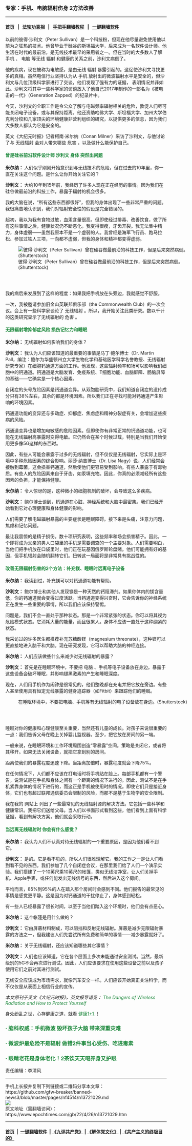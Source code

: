 ### 专家：手机、电脑辐射伤身 2方法改善
------------------------

#### [首页](https://github.com/gfw-breaker/banned-news3/blob/master/README.md) &nbsp;&nbsp;|&nbsp;&nbsp; [法轮功真相](https://github.com/begood0513/basic/blob/master/README.md)  &nbsp;&nbsp;|&nbsp;&nbsp; [手把手翻墙教程](https://github.com/gfw-breaker/guides/wiki)  &nbsp;&nbsp;|&nbsp;&nbsp; [一键翻墙软件](https://github.com/gfw-breaker/nogfw/blob/master/README.md)  



<div><p>
 以前的彼得‧沙利文（Peter Sullivan）是一个科技粉，但现在他尽量避免使用他以前为之狂热的技术。他曾毕业于硅谷的斯坦福大学，后来成为一名软件设计师。他生活在时代的最前沿，是无线技术最早的采用者之一。但在当时的大多数人了解
 <ok href="https://www.epochtimes.com/gb/tag/%E6%89%8B%E6%9C%BA.html">
  手机
 </ok>
 、
 <ok href="https://www.epochtimes.com/gb/tag/%E7%94%B5%E8%84%91.html">
  电脑
 </ok>
 等无线
 <ok href="https://www.epochtimes.com/gb/tag/%E8%BE%90%E5%B0%84.html">
  辐射
 </ok>
 和健康的关系之前，沙利文病倒了。
</p>
<p>
 他的疾病，现在被称为电敏感，是由无线
 <ok href="https://www.epochtimes.com/gb/tag/%E8%BE%90%E5%B0%84.html">
  辐射
 </ok>
 暴露引起的。这促使沙利文寻找更多的真相。虽然电信行业坚持认为从
 <ok href="https://www.epochtimes.com/gb/tag/%E6%89%8B%E6%9C%BA.html">
  手机
 </ok>
 放射出的微波辐射水平是安全的，但沙利文与几位顶级科学家进行了交谈，他们发现了强有力的证据， 表明情况并非如此。沙利文将其中一些科学家的访谈放入了他自己2017年制作的一部名为《被电击的一代》（Generation Zapped）的纪录片中。
</p>
<p>
 今天，沙利文的全职工作是令公众了解与电磁频率辐射相关的危险，敦促人们尽可能关闭电子设备，或与其保持距离。他还资助哈佛大学、斯坦福大学、加州大学伯克利分校和几家顶尖的环境健康非营利组织的研究，以提供更多的信息，因为我们大多数人都认为它是安全的。
</p>
<p>
 英文《大纪元时报》记者柯南‧米尔纳（Conan Milner）采访了沙利文，与他讨论了与
 <ok href="https://www.epochtimes.com/gb/tag/%E6%97%A0%E7%BA%BF%E8%BE%90%E5%B0%84.html">
  无线辐射
 </ok>
 会对人带来哪些
 <ok href="https://www.epochtimes.com/gb/tag/%E5%8D%B1%E5%AE%B3.html">
  危害
 </ok>
 ，以及做什么能保护自己。
</p>
<h4>
 <span style="color: #188638;">
  曾是硅谷前沿软件设计师
  <strong>
   沙利文
  </strong>
  身体
  <strong>
   突然出问题
  </strong>
 </span>
</h4>
<p>
 <strong>
  米尔纳：
 </strong>
 人们似乎刚刚开始意识到与无线技术的危险，但在过去的10年里，你一直在关注这个问题。是什么让你开始关注它的？
</p>
<p>
 <strong>
  沙利文：
 </strong>
 大约10年到15年前，我经历了许多人现在正在经历的事情。因为我们在硅谷做最前沿的科技工作，暴露于辐射的机会很多。
</p>
<p>
 我的大脑在说，“所有这些东西都很好”，但我的身体出现了一些非常严重的问题。我很痛苦地认识到，我们对辐射安全性的假设是完全错误的。
</p>
<p>
 起初，我以为我有食物过敏，血汞含量很高。但即使经过排毒、改善饮食，做了所有这些事情之后，健康状况仍不断恶化。我变得很瘦，牙齿开裂。我无法集中精力，身体虚弱——虽然我原本不是一个虚弱的人。我曾经是海军飞行员、跑马拉松、参加过铁人三项，一向都不虚弱，但我的身体和精神都变得虚弱。
</p>
<figure aria-describedby="caption-attachment-13721999" class="wp-caption aligncenter" id="attachment_13721999" style="width: 600px">
 <ok href=" https://i.epochtimes.com/assets/uploads/2022/04/id13721999-shutterstock_1640296465-600x400.jpg" rel="noreferrer noopener" target="_blank">
  <img alt="彼得‧沙利文（Peter Sullivan）曾在硅谷做最前沿的科技工作，但是后来突然病倒。(Shutterstock)" class="size-large wp-image-13721999" src="https://i.epochtimes.com/assets/uploads/2022/04/id13721999-shutterstock_1640296465-600x400.jpg"/>
 </ok>
 <br/><figcaption class="wp-caption-text" id="caption-attachment-13721999">
  彼得‧沙利文（Peter Sullivan）曾在硅谷做最前沿的科技工作，但是后来突然病倒。(Shutterstock)
 </figcaption><br/>
</figure><br/>
<p>
 我的病后来发展到了这样的程度：如果我把手机放在头旁边，我就感觉不舒服。
</p>
<p>
 一次，我被邀请参加旧金山英联邦俱乐部（the Commonwealth Club）的一次会议。会上有一些科学家谈论了
 <ok href="https://www.epochtimes.com/gb/tag/%E6%97%A0%E7%BA%BF%E8%BE%90%E5%B0%84.html">
  无线辐射
 </ok>
 。所以，我开始关注此类研究。数以千计的这类研究显示了无线辐射的
 <ok href="https://www.epochtimes.com/gb/tag/%E5%8D%B1%E5%AE%B3.html">
  危害
 </ok>
 。
</p>
<h4>
 <span style="color: #188638;">
  无限辐射增抑郁症风险 损伤记忆力和睡眠
 </span>
</h4>
<p>
 <strong>
  米尔纳：
 </strong>
 无线辐射如何影响我们的身体？
</p>
<p>
 <strong>
  沙利文：
 </strong>
 我认为人们应该知道的最重要的事情是马丁‧鲍尔博士（Dr. Martin Pall，编注：鲍尔为华盛顿州立大学生物化学和基础医学科学名誉教授、无线辐射研究专家）在细胞钙通道方面的工作。他发现，这些辐射频率和场可以影响我们细胞中的钙通道。钙通道是大脑发育、免疫系统、T细胞功能、血脑屏障、肠脑屏障的基础——它确实是一个核心因素。
</p>
<p>
 自闭症的头号危险因素是钙通道变异。从双胞胎研究中，我们知道自闭症的遗传成分只有38%左右，其余的都是环境因素。所以我们正在寻找可能对钙通道产生影响的环境因素。
</p>
<p>
 钙通道功能的变异还与多动症、抑郁症、焦虑症和精神分裂症有关，会增加这些疾病的风险。
</p>
<p>
 钙通道变异也是增加电敏感的危险因素。但即使你有非常正常的钙通道功能，也可能在无线辐射高暴露时变得电敏。它仍然会在某个时候过载，特别是当我们开始使用更多像5G这样的东西时。
</p>
<p>
 因此，有些人可能会暴露于过多的无线辐射，但不仅仅是无线辐射，它实际上是环境中多种危险因素的综合影响。丽莎‧纳吉博士（Dr. Lisa Nagy）说，人们经常会接触到霉菌，这会损害钙通道，然后使他们更容易受到影响。有些人暴露于有毒物质。有些人的危险因素来自于牙齿，如汞填充物。因此，你真的必须减轻所有这些因素的负担，才能保持健康。
</p>
<p>
 <strong>
  米尔纳：
 </strong>
 令人惊讶的是，这种微小的细胞机制的破坏，会导致这么多疾病。
</p>
<p>
 <strong>
  沙利文：
 </strong>
 鲍尔博士谈到，钙通道在心脏、神经系统和大脑中最密集。我们已经开始看到它对心理健康和身体健康的影响。
</p>
<p>
 人们需要了解电磁辐射暴露的主要症状是睡眠障碍。接下来是头痛，注意力问题，焦虑和记忆问题。
</p>
<p>
 最让我震惊的是精子损伤。数十项研究表明，这些频率和场会损害精子。因此，一个即将成为父亲的男人口袋里的手机是需要调查的一个主要对象。人们需要明白，当他们把手机放在口袋里时，他们正在玩基因俄罗斯轮盘赌。他们可能拥有好的基因，但手机辐射会随机翻转它们。扭转这一局面将是非常具有挑战性的。
</p>
<h4>
 <span style="color: #188638;">
  改善无限辐射伤害的2个方法：补充镁、睡眠时远离电子设备
 </span>
</h4>
<p>
 <strong>
  米尔纳：
 </strong>
 我读到过，补充镁可以对钙通道功能有帮助。
</p>
<p>
 <strong>
  沙利文：
 </strong>
 鲍尔博士和其他人发现镁是一种天然的钙阻滞剂。如果你体内的镁含量低，你的钙通道就会变得过度活跃。当钙通道变得兴奋时，它会告诉你的神经系统正在发生一些重要的事情，所以我们应该保持警惕。
</p>
<p>
 问题是，我们不会一直处于那种状态。那是一个非常紧张的状态。你可以将其视为危险模式状态。它消耗大量的能量，而且很累人。身体不应该一直处于这种绷紧的状态。
</p>
<p>
 我采访过的许多医生都推荐补充苏糖酸镁（magnesium threonate），这种镁可以更直接地进入脑干和大脑。现在研究发现，它可以帮助大脑的神经连接。
</p>
<p>
 <strong>
  米尔纳：
 </strong>
 人们应该做些什么来减少对无线辐射的暴露？
</p>
<p>
 <strong>
  沙利文：
 </strong>
 首先是在睡眠环境中，不要把
 <ok href="https://www.epochtimes.com/gb/tag/%E7%94%B5%E8%84%91.html">
  电脑
 </ok>
 、手机等电子设备放在身边。暴露于这些设备会破坏睡眠，并影响褪黑激素的产生和睡眠深度。
</p>
<p>
 现在，人们用手机作为闹钟是很常见的，他们整晚都在充电并把它放在旁边。有些人甚至使用具有恒定无线暴露的健身追踪器（如Fitbit）来跟踪他们的睡眠。
</p>
<figure aria-describedby="caption-attachment-13581675" class="wp-caption aligncenter" id="attachment_13581675" style="width: 600px">
 <ok href=" https://i.epochtimes.com/assets/uploads/2022/02/id13581675-shutterstock_1564167484-e1651089325488-600x387.jpg" rel="noreferrer noopener" target="_blank">
  <img alt="" class="size-large wp-image-13581675" src="https://i.epochtimes.com/assets/uploads/2022/02/id13581675-shutterstock_1564167484-e1651089325488-600x387.jpg"/>
 </ok>
 <br/><figcaption class="wp-caption-text" id="caption-attachment-13581675">
  在睡眠环境中，不要把电脑、手机等有无线辐射的电子设备放在身边。(Shutterstock)
 </figcaption><br/>
</figure><br/>
<p>
 睡眠对你的健康和心理健康至关重要，当然还有儿童的成长。对孩子来说很重要的一点：我们告诉父母在晚上关掉婴儿监视器。至少，把它放在房间的另一端。
</p>
<p>
 一般来说，在睡眠环境和工作环境周围创造“零暴露”空间。策略是关闭它，或者将其移开。如果无法关闭设备，就把它拿到别的房间。
</p>
<p>
 距离使我们的暴露程度迅速下降。当距离加倍时，暴露程度就会下降75%。
</p>
<p>
 在任何情况下，人们都不应该在打电话时将手机贴在脸上。每部手机都有一个警告，说测试是在手机和身体之间有一个距离的情况下进行的。因此，测试不是在手机紧靠身体的情况下进行的，而这正是手机被使用时的情况。即使它们只是接近身体，它们也有超过联邦通信委员会限制的风险，而那不是基于生物学的安全限制。
</p>
<p>
 我在我的
 <ok href="http://www.clearlightventures.com/wirelesscard" rel="noopener noreferrer" target="_blank">
  网站上
 </ok>
 列出了一些最常见的无线辐射源的解决方法。它包括一些科学和健康常识。我把它们送给父母。当人们以书面形式看到这些，他们看到上面有科学证据，看到有解决方案，他们就会采取行动。
</p>
<h4>
 <span style="color: #188638;">
  当远离无线辐射时 你会有什么感觉？
 </span>
</h4>
<p>
 <strong>
  米尔纳：
 </strong>
 我认为人们不认真对待无线辐射的一个重要原因，是因为他们看不到它。
</p>
<p>
 <strong>
  沙利文：
 </strong>
 是的。它是看不见的，所以人们很难理解它。我的工作之一是让人们看到看不见的东西。我们参加了几个自闭症会议，在那里我们给了人们一个演示实验。我们搭建了一个10英尺乘10英尺的帐篷，类似无线洁净室，让人们关掉手机、Apple手表，或任何能发出无线信号的东西，然后进入这个房间。
</p>
<p>
 平均而言，85%到95%的人在踏入那个房间时会感到不同。他们报告的最常见的事情是感觉更平静。这是因为对钙通道的干扰停止了，身体感到轻松。
</p>
<p>
 有一些人已经暴露了很长时间，以至于当他们踏入这个环境时，他们会有点恶心。
</p>
<p>
 <strong>
  米尔纳：
 </strong>
 这个帐篷是用什么做的？
</p>
<p>
 <strong>
  沙利文：
 </strong>
 它由屏蔽材料制成，可以阻挡和反射无线辐射。屏蔽是减少无限辐射暴露的方法之一，但我建议人们先尝试所有免费和简单的事情——减少暴露就好了。
</p>
<p>
 <strong>
  米尔纳：
 </strong>
 关于无线辐射，还应该知道哪些其它事情？
</p>
<p>
 <strong>
  沙利文：
 </strong>
 人们也应该知道，它在各个层面上多次未能通过安全测试。当然，最新级别的5G不会再次进行测试。因此，人们应该要求在使用这些设备之前以及孩子使用它们之前对其进行测试。
</p>
<p>
 无线安全应该成为市场需求，就像汽车安全一样。人们应该开始真正关注科学，而不仅仅是从表面上相信行业的宣传。
</p>
<p>
 <em>
  本文原刊于英文《大纪元时报》，英文报导请见：
  <span style="color: #188638;">
   <ok href="https://www.theepochtimes.com/the-dangers-of-wireless-radiation-and-how-to-protect-yourself_2851000.html" rel="noopener noreferrer" style="color: #188638;" target="_blank">
    The Dangers of Wireless Radiation and How to Protect Yourself
   </ok>
  </span>
 </em>
</p>
<p>
 身处纷乱之世，心存健康之道，就看
 <span style="text-decoration: underline;">
  <span style="color: #188638; text-decoration: underline;">
   <ok href="https://www.epochtimes.com/gb/nsc1002.htm" rel="noopener noreferrer" style="color: #188638; text-decoration: underline;" target="_blank">
    健康1+1
   </ok>
  </span>
 </span>
 ！
</p>
<h3>
 <span style="color: #188638;">
  ·
  <ok href="https://www.epochtimes.com/gb/18/6/15/n10486891.htm" rel="noopener noreferrer" style="color: #188638;" target="_blank">
   脑科权威：手机微波 毁坏孩子大脑 带来深重灾难
  </ok>
 </span>
</h3>
<h3>
 <span style="color: #188638;">
  ·
  <ok href="https://www.epochtimes.com/gb/21/4/23/n12900193.htm" rel="noopener noreferrer" style="color: #188638;" target="_blank">
   微波炉最危险不是辐射 做错2件事当心受伤、吃进毒素
  </ok>
 </span>
</h3>
<h3>
 <span style="color: #188638;">
  ·
  <ok href="https://www.epochtimes.com/gb/22/4/7/n13702573.htm" rel="noopener noreferrer" style="color: #188638;" target="_blank">
   眼睛老花是身体老化！2茶饮天天喝养身又护眼
  </ok>
 </span>
</h3>
<p>
 责任编辑：李清风
</p>
</div>
<hr/>
手机上长按并复制下列链接或二维码分享本文章：<br/>
https://github.com/gfw-breaker/banned-news3/blob/master/pages/nf4514/n13721029.md <br/>
<a href='https://github.com/gfw-breaker/banned-news3/blob/master/pages/nf4514/n13721029.md'><img src='https://github.com/gfw-breaker/banned-news3/blob/master/pages/nf4514/n13721029.md.png'/></a> <br/>
原文地址（需翻墙访问）：https://www.epochtimes.com/gb/22/4/26/n13721029.htm


------------------------
#### [首页](https://github.com/gfw-breaker/banned-news3/blob/master/README.md) &nbsp;|&nbsp; [一键翻墙软件](https://github.com/gfw-breaker/nogfw/blob/master/README.md) &nbsp;| [《九评共产党》](https://github.com/gfw-breaker/9ping.md/blob/master/README.md#九评之一评共产党是什么) | [《解体党文化》](https://github.com/gfw-breaker/jtdwh.md/blob/master/README.md) | [《共产主义的终极目的》](https://github.com/gfw-breaker/gczydzjmd.md/blob/master/README.md)


<img src='http://gfw-breaker.win/banned-news3/pages/nf4514/n13721029.md' width='0px' height='0px'/>